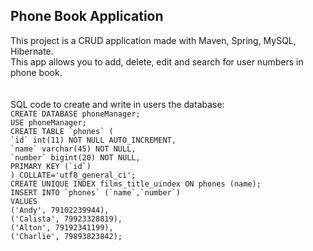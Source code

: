<h2>Phone Book Application</h2>
This project is a СRUD application made with Maven, Spring, MySQL, Hibernate.<br>
This app allows you to add, delete, edit and search for user numbers in phone book.<br>
<br>
<br>
SQL code to create and write in users the database:<br>
<code>CREATE DATABASE phoneManager;</code><br>
<code>USE phoneManager;</code><br>
<code>CREATE TABLE `phones` (</code><br>
<code>`id` int(11) NOT NULL AUTO_INCREMENT,</code><br>
<code>`name` varchar(45) NOT NULL,</code><br>
<code>`number` bigint(20) NOT NULL,</code><br>
<code>PRIMARY KEY (`id`)</code><br>
<code>) COLLATE='utf8_general_ci';</code><br>
<code>CREATE UNIQUE INDEX films_title_uindex ON phones (name);</code><br>
<code>INSERT INTO `phones` (`name`,`number`)</code><br>
<code>VALUES</code><br>
<code>('Andy', 79102239944),</code><br>
<code>('Calista', 79923328819),</code><br>
<code>('Alton', 79192341199),</code><br>
<code>('Charlie', 79893823842); </code><br>
